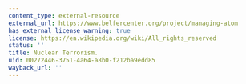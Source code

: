 ```yaml
---
content_type: external-resource
external_url: https://www.belfercenter.org/project/managing-atom
has_external_license_warning: true
license: https://en.wikipedia.org/wiki/All_rights_reserved
status: ''
title: Nuclear Terrorism.
uid: 00272446-3751-4a64-a8b0-f212ba9edd85
wayback_url: ''
---
```

